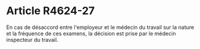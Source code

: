 # Article R4624-27

En cas de désaccord entre l'employeur et le médecin du travail sur la nature et la fréquence de ces examens, la décision est prise par le médecin inspecteur du travail.